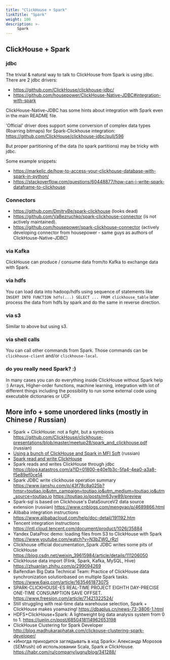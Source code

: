 ```yaml
---
title: "ClickHouse + Spark"
linkTitle: "Spark"
weight: 100
description: >-
     Spark
---
```


## ClickHouse + Spark 

### jdbc 

The trivial & natural way to talk to ClickHouse from Spark is using jdbc. There are 2 jdbc drivers:
* https://github.com/ClickHouse/clickhouse-jdbc/
* https://github.com/housepower/ClickHouse-Native-JDBC#integration-with-spark

ClickHouse-Native-JDBC has some hints about integration with Spark even in the main README file. 

'Official' driver does support some conversion of complex data types (Roarring bitmaps) for Spark-Clickhouse integration: https://github.com/ClickHouse/clickhouse-jdbc/pull/596

But proper partitioning of the data (to spark partitions) may be tricky with jdbc.

Some example snippets:
* https://markelic.de/how-to-access-your-clickhouse-database-with-spark-in-python/
* https://stackoverflow.com/questions/60448877/how-can-i-write-spark-dataframe-to-clickhouse

### Connectors 

* https://github.com/DmitryBe/spark-clickhouse (looks dead)
* https://github.com/VaBezruchko/spark-clickhouse-connector (is not actively maintained).
* https://github.com/housepower/spark-clickhouse-connector  (actively developing connector from housepower - same guys as authors of ClickHouse-Native-JDBC)

### via Kafka

ClickHouse can produce / consume data from/to Kafka to exchange data with Spark.

### via hdfs 

You can load data into hadoop/hdfs using sequence of statements like `INSERT INTO FUNCTION hdfs(...) SELECT ... FROM clickhouse_table`
later process the data from hdfs by spark and do the same in reverse direction.

### via s3

Similar to above but using s3.

### via shell calls

You can call other commands from Spark. Those commands can be `clickhouse-client` and/or `clickhouse-local`.

### do you really need Spark? :) 

In many cases you can do everything inside ClickHouse without Spark help :)
Arrays, Higher-order functions, machine learning, integration with lot of different things including the possibility to run some external code using executable dictionaries or UDF. 

## More info + some unordered links (mostly in Chinese / Russian)

* Spark + ClickHouse: not a fight, but a symbiosis https://github.com/ClickHouse/clickhouse-presentations/blob/master/meetup28/spark_and_clickhouse.pdf (russian)
* [Using a bunch of ClickHouse and Spark in MFI Soft](https://www.youtube.com/watch?v=ID8eTnmag0s) (russian)
* [Spark read and write ClickHouse ](https://yerias.github.io/2020/12/08/clickhouse/9/#Jdbc%\E6%93%8D%E4%BD%9Cclickhouse)
* Spark reads and writes ClickHouse through jdbc https://blog.katastros.com/a?ID=01800-e40e1b3c-5fa4-4ea0-a3a8-f5e89ef0ce14
* Spark JDBC write clickhouse operation summary https://www.jianshu.com/p/43f78c8a025b?hmsr=toutiao.io&utm_campaign=toutiao.io&utm_medium=toutiao.io&utm_source=toutiao.io  https://toutiao.io/posts/m63yw89/preview
* Spark-sql is based on Clickhouse's DataSourceV2 data source extension (russian)
https://www.cnblogs.com/mengyao/p/4689866.html  
* Alibaba integration instructions https://www.alibabacloud.com/help/doc-detail/191192.htm 
* Tencent integration instructions https://intl.cloud.tencent.com/document/product/1026/35884
* Yandex DataProc demo: loading files from S3 to ClickHouse with Spark https://www.youtube.com/watch?v=N3bZW0_rRzI
* Clickhouse official documentation_Spark JDBC writes some pits of ClickHouse  https://blog.csdn.net/weixin_39615984/article/details/111206050
* ClickHouse data import (Flink, Spark, Kafka, MySQL, Hive) https://zhuanlan.zhihu.com/p/299094269 
* Baifendian Big Data Technical Team: Practice of ClickHouse data synchronization solutionbased on multiple Spark tasks. https://www.6aiq.com/article/1635461873075
* SPARK-CLICKHOUSE-ES REAL-TIME PROJECT EIGHTH DAY-PRECISE ONE-TIME CONSUMPTION SAVE OFFSET. https://www.freesion.com/article/71421322524/
* Still struggling with real-time data warehouse selection, Spark + ClickHouse makes yoamazing! https://dbaplus.cn/news-73-3806-1.html 
* HDFS+ClickHouse+Spark: A lightweight big data analysis system from 0 to 1. https://juejin.cn/post/6850418114962653198
* ClickHouse Clustering for Spark Developer http://blog.madhukaraphatak.com/clickouse-clustering-spark-developer/
* «Иногда приходится заглядывать в код Spark»: Александр Морозов (SEMrush) об использовании Scala, Spark и ClickHouse.  https://habr.com/ru/company/jugru/blog/341288/
